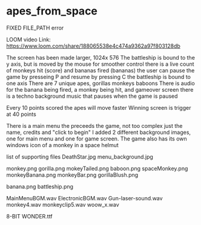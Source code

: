 # apes_from_space

FIXED FILE_PATH error

LOOM video Link:
https://www.loom.com/share/188065538e4c474a9362a97f803128db

The screen has been made larger, 1024x 576
The battleship is bound to the y axis, but is moved by the mouse for smoother control
there is a live count of monkeys hit (score) and bananas fired (bananas)
the user can pause the game by presseing P and resume by pressing C
the battleship is bound to one axis
There are 7 unique apes, gorillas monkeys baboons
There is audio for the banana being fired, a monkey being hit, and gameover screen
there is a techno background music that pauses when the game is paused

Every 10 points scored the apes will move faster
Winning screen is trigger at 40 points

There is a main menu the preceeds the game, not too complex just the name, credits and "click to begin"
I added 2 different background images, one for main menu and one for game screen.
The game also has its own windows icon of a monkey in a space helmut

list of supporting files
DeathStar.jpg
menu_background.jpg

monkey.png
gorilla.png
mokeyTailed.png
baboon.png
spaceMonkey.png
monkeyBanana.png
monkeyBar.png
gorillaBlush.png

banana.png
battleship.png

MainMenuBGM.wav
ElectronicBGM.wav
Gun-laser-sound.wav
monkey4.wav
monkeyclip5.wav
woow_x.wav

8-BIT WONDER.ttf
